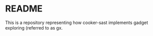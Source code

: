 # README

This is a repository representing how cooker-sast implements gadget exploring (referred to as gx.


